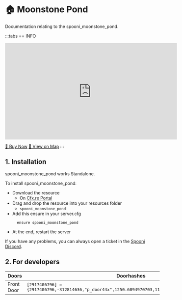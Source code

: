 # 🏠 Moonstone Pond
Documentation relating to the spooni_moonstone_pond.

:::tabs
== INFO
<iframe width="560" height="315" src="https://www.youtube.com/embed/8SADx-ox6Ho?si=rgSgWuF_VrcCYbGy" frameborder="0" allow="accelerometer; autoplay; clipboard-write; encrypted-media; gyroscope; picture-in-picture; web-share" referrerpolicy="strict-origin-when-cross-origin" allowfullscreen></iframe>

<a href="https://spooni-mapping.tebex.io/package/6222295" class="button-buy">🛒 Buy Now</a>
<a href="https://spooni.de/rdr2/?m=house120" class="button-map">📍 View on Map</a>
:::

## 1. Installation
spooni_moonstone_pond works Standalone.  

To install spooni_moonstone_pond:
- Download the resource
  - On [Cfx.re Portal](https://portal.cfx.re/)
- Drag and drop the resource into your resources folder
  - `spooni_moonstone_pond`
- Add this ensure in your server.cfg
  ```
    ensure spooni_moonstone_pond
  ```
- At the end, restart the server

If you have any problems, you can always open a ticket in the [Spooni Discord](https://discord.gg/spooni).

## 2. For developers
| Doors                     | Doorhashes
|---------------------------|----------------------------------------------------------------------------------|
| Front Door                | `[2917406796] = {2917406796,-312814636,"p_door44x",1250.6094970703,1156.4053955078,150.23097229004}`